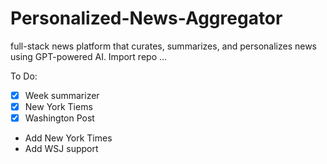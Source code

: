 # Personalized-News-Aggregator
full-stack news platform that curates, summarizes, and personalizes news using GPT-powered AI.
Import repo ...

To Do:
- [x] Week summarizer
- [X] New York Tiems
- [X] Washington Post
- Add New York Times
- Add WSJ support 
